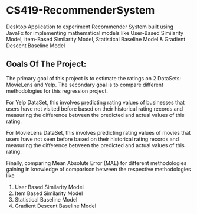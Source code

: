 # CS419-RecommenderSystem
Desktop Application to experiment Recommender System built using JavaFx for implementing mathematical models like User-Based Similarity Model, Item-Based Similarity Model, Statistical Baseline Model & Gradient Descent Baseline Model

## Goals Of The Project:
<p>The primary goal of this project is to estimate the ratings on 2 DataSets: MovieLens and Yelp. The secondary goal is to compare different methodologies for this regression project.</p>
<p>For Yelp DataSet, this involves predicting rating values of businesses that users have not visited before based on their historical rating records and measuring the difference between the predicted and actual values of this rating.</p>
<p>For MovieLens DataSet, this involves predicting rating values of movies that users have not seen before based on their historical rating records and measuring the difference between the predicted and actual values of this rating.</p>
<p>Finally, comparing Mean Absolute Error (MAE) for different methodologies gaining in knowledge of comparison between the respective methodologies like</p>

1. User Based Similarity Model
2. Item Based Similarity Model
3. Statistical Baseline Model
4. Gradient Descent Baseline Model

